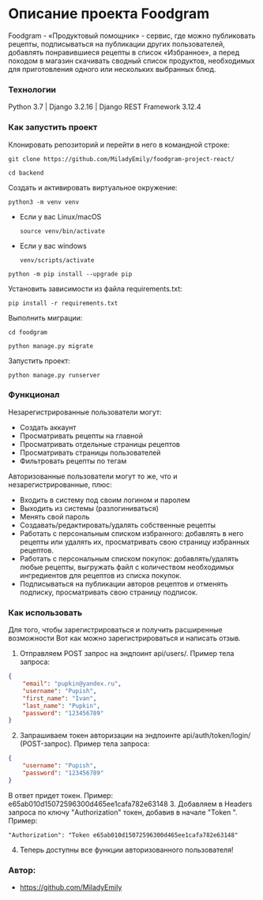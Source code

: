 # Описание проекта Foodgram

Foodgram - «Продуктовый помощник» - сервис, где можно публиковать рецепты, подписываться на публикации других пользователей, добавлять понравившиеся рецепты в список «Избранное», а перед походом в магазин скачивать сводный список продуктов, необходимых для приготовления одного или нескольких выбранных блюд.

### Технологии

Python 3.7 | Django 3.2.16 | Django REST Framework 3.12.4

### Как запустить проект

Клонировать репозиторий и перейти в него в командной строке:

```
git clone https://github.com/MiladyEmily/foodgram-project-react/
```

```
cd backend
```

Cоздать и активировать виртуальное окружение:

```
python3 -m venv venv
```

* Если у вас Linux/macOS

    ```
    source venv/bin/activate
    ```

* Если у вас windows

    ```
    venv/scripts/activate
    ```

```
python -m pip install --upgrade pip
```

Установить зависимости из файла requirements.txt:

```
pip install -r requirements.txt
```

Выполнить миграции:
```
cd foodgram
```

```
python manage.py migrate
```

Запустить проект:

```
python manage.py runserver
```
### Функционал
Незарегистрированные пользователи могут:
- Создать аккаунт
- Просматривать рецепты на главной
- Просматривать отдельные страницы рецептов
- Просматривать страницы пользователей
- Фильтровать рецепты по тегам

Авторизованные пользователи могут то же, что и незарегистрированные, плюс:
- Входить в систему под своим логином и паролем
- Выходить из системы (разлогиниваться)
- Менять свой пароль
- Создавать/редактировать/удалять собственные рецепты
- Работать с персональным списком избранного: добавлять в него рецепты или удалять их, просматривать свою страницу избранных рецептов.
- Работать с персональным списком покупок: добавлять/удалять любые рецепты, выгружать файл с количеством необходимых ингредиентов для рецептов из списка покупок.
- Подписываться на публикации авторов рецептов и отменять подписку, просматривать свою страницу подписок.

### Как использовать
Для того, чтобы зарегистрироваться и получить расширенные возможности 
Вот как можно зарегистрироваться и написать отзыв.
1. Отправляем POST запрос на эндпоинт api/users/. Пример тела запроса:
```json
{
    "email": "pupkin@yandex.ru",
    "username": "Pupish",
    "first_name": "Ivan",
    "last_name": "Pupkin",
    "password": "123456789"
}
```
2. Запрашиваем токен авторизации на эндпоинте api/auth/token/login/ (POST-запрос). Пример тела запроса:
```json
{
    "username": "Pupish",
    "password": "123456789"
}
```
В ответ придет токен. Пример: e65ab010d15072596300d465ee1cafa782e63148
3. Добавляем в Headers запроса по ключу "Authorization" токен, добавив в начале "Token ". Пример:
```
"Authorization": "Token e65ab010d15072596300d465ee1cafa782e63148"
```
4. Теперь доступны все функции авторизованного пользователя!

### Автор:

- https://github.com/MiladyEmily
